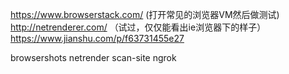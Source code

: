 https://www.browserstack.com/  (打开常见的浏览器VM然后做测试)
http://netrenderer.com/  （试过，仅仅能看出ie浏览器下的样子）
https://www.jianshu.com/p/f63731455e27

browsershots
netrender
scan-site
ngrok